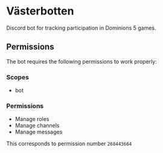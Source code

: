 # Västerbotten
Discord bot for tracking participation in Dominions 5 games.

## Permissions
The bot requires the following permissions to work properly:

### Scopes
* bot

### Permissions
* Manage roles
* Manage channels
* Manage messages

This corresponds to permission number `268443664`